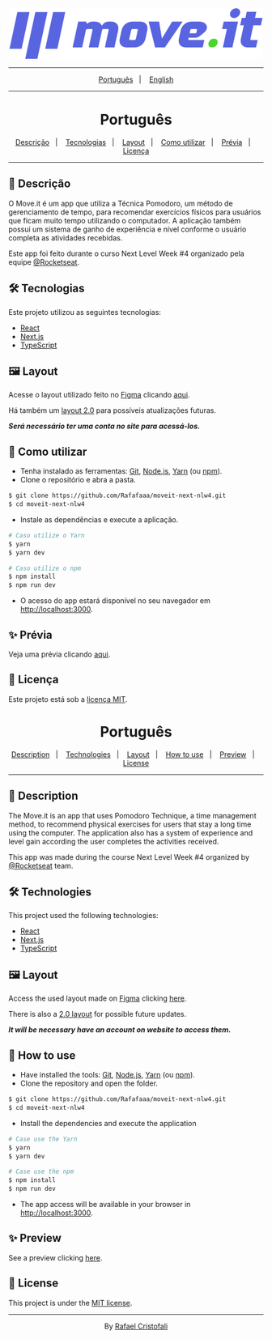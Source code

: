 <div align="center">
  <img src="https://github.com/Rafafaaa/moveit-next-nlw4/blob/master/.github/images/logo.svg" alt="logo-moveit" target="_blank" />
</div>
<hr/>
<p align="center">
  <a href="#Português">Português</a>&nbsp;&nbsp;&nbsp;|&nbsp;&nbsp;&nbsp;
  <a href="#English">English</a>
</p>
<hr/>

<div align="center">
  <h1>Português</h1>
</div>

<p align="center">
  <a href="#pushpin-Descrição">Descrição</a>&nbsp;&nbsp;&nbsp;|&nbsp;&nbsp;&nbsp;
  <a href="#hammer_and_wrench-Tecnologias">Tecnologias</a>&nbsp;&nbsp;&nbsp;|&nbsp;&nbsp;&nbsp;
  <a href="#framed_picture-Layout">Layout</a>&nbsp;&nbsp;&nbsp;|&nbsp;&nbsp;&nbsp;
  <a href="#rocket-Como-utilizar">Como utilizar</a>&nbsp;&nbsp;&nbsp;|&nbsp;&nbsp;&nbsp;
  <a href="#sparkles-Prévia">Prévia</a>&nbsp;&nbsp;&nbsp;|&nbsp;&nbsp;&nbsp;
  <a href="#page_facing_up-Licença">Licença</a>
</p>
<hr/>

## :pushpin: Descrição
O Move.it é um app que utiliza a Técnica Pomodoro, um método de gerenciamento de tempo, para recomendar exercícios físicos para usuários que ficam muito tempo utilizando o computador. A aplicação também possui um sistema de ganho de experiência e nível conforme o usuário completa as atividades recebidas.

Este app foi feito durante o curso Next Level Week #4 organizado pela equipe [@Rocketseat](https://github.com/Rocketseat).

## :hammer_and_wrench: Tecnologias
Este projeto utilizou as seguintes tecnologias:
* [React](https://pt-br.reactjs.org)
* [Next.js](https://nextjs.org)
* [TypeScript](https://www.typescriptlang.org)

## :framed_picture: Layout
Acesse o layout utilizado feito no [Figma](https://www.figma.com) clicando [aqui](https://www.figma.com/file/A1iXV91K5yFvNiO9gekfjI/Move.it-1.0?node-id=160%3A2761).

Há também um [layout 2.0](https://www.figma.com/file/6bCYIXDFoVnD2Z5l2moOYi/Move.it-2.0?node-id=160%3A2761) para possíveis atualizações futuras.

***Será necessário ter uma conta no site para acessá-los.***

## :rocket: Como utilizar
* Tenha instalado as ferramentas: [Git](https://git-scm.com), [Node.js](https://nodejs.org/en/), [Yarn](https://yarnpkg.com) (ou [npm](https://www.npmjs.com)).
* Clone o repositório e abra a pasta.
```bash
$ git clone https://github.com/Rafafaaa/moveit-next-nlw4.git
$ cd moveit-next-nlw4
```
* Instale as dependências e execute a aplicação.
```bash
# Caso utilize o Yarn
$ yarn
$ yarn dev
```
```bash
# Caso utilize o npm
$ npm install
$ npm run dev
```
* O acesso do app estará disponível no seu navegador em [http://localhost:3000](http://localhost:3000).

## :sparkles: Prévia
Veja uma prévia clicando [aqui](https://rafafaaa-moveit-next-nlw4.vercel.app).

## :page_facing_up: Licença
Este projeto está sob a [licença MIT](/.github/LICENSE.md).

<div align="center">
  <h1>Português</h1>
</div>

<p align="center">
  <a href="#pushpin-Description">Description</a>&nbsp;&nbsp;&nbsp;|&nbsp;&nbsp;&nbsp;
  <a href="#hammer_and_wrench-Technologies">Technologies</a>&nbsp;&nbsp;&nbsp;|&nbsp;&nbsp;&nbsp;
  <a href="#framed_picture-Layout">Layout</a>&nbsp;&nbsp;&nbsp;|&nbsp;&nbsp;&nbsp;
  <a href="#rocket-How-to-use">How to use</a>&nbsp;&nbsp;&nbsp;|&nbsp;&nbsp;&nbsp;
  <a href="#sparkles-Preview">Preview</a>&nbsp;&nbsp;&nbsp;|&nbsp;&nbsp;&nbsp;
  <a href="#page_facing_up-License">License</a>
</p>
<hr/>

## :pushpin: Description
The Move.it is an app that uses Pomodoro Technique, a time management method, to recommend physical exercises for users that stay a long time using the computer. The application also has a system of experience and level gain according the user completes the activities received.

This app was made during the course Next Level Week #4 organized by [@Rocketseat](https://github.com/Rocketseat) team.

## :hammer_and_wrench: Technologies
This project used the following technologies:
* [React](https://pt-br.reactjs.org)
* [Next.js](https://nextjs.org)
* [TypeScript](https://www.typescriptlang.org)

## :framed_picture: Layout
Access the used layout made on [Figma](https://www.figma.com) clicking [here](https://www.figma.com/file/A1iXV91K5yFvNiO9gekfjI/Move.it-1.0?node-id=160%3A2761).

There is also a [2.0 layout](https://www.figma.com/file/6bCYIXDFoVnD2Z5l2moOYi/Move.it-2.0?node-id=160%3A2761) for possible future updates.

***It will be necessary have an account on website to access them.***

## :rocket: How to use
* Have installed the tools: [Git](https://git-scm.com), [Node.js](https://nodejs.org/en/), [Yarn](https://yarnpkg.com) (ou [npm](https://www.npmjs.com)).
* Clone the repository and open the folder.
```bash
$ git clone https://github.com/Rafafaaa/moveit-next-nlw4.git
$ cd moveit-next-nlw4
```
* Install the dependencies and execute the application
```bash
# Case use the Yarn
$ yarn
$ yarn dev
```
```bash
# Case use the npm
$ npm install
$ npm run dev
```
* The app access will be available in your browser in [http://localhost:3000](http://localhost:3000).

## :sparkles: Preview
See a preview clicking [here](https://rafafaaa-moveit-next-nlw4.vercel.app).

## :page_facing_up: License
This project is under the [MIT license](/.github/LICENSE.md).

<hr/>
<div align="center">
  By <a href="https://github.com/Rafafaaa">Rafael Cristofali</a>
</div>
